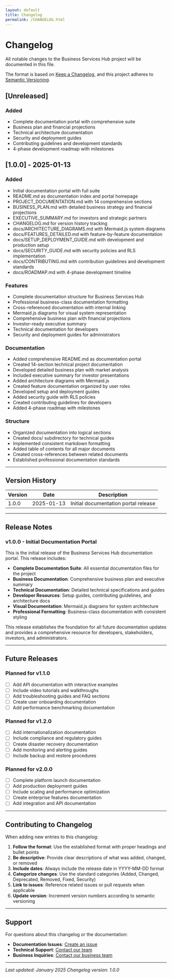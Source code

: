 ```yaml
---
layout: default
title: Changelog
permalink: /CHANGELOG.html
---
```


# Changelog

All notable changes to the Business Services Hub project will be documented in this file.

The format is based on [Keep a Changelog](https://keepachangelog.com/en/1.0.0/),
and this project adheres to [Semantic Versioning](https://semver.org/spec/v2.0.0.html).

## [Unreleased]

### Added

- Complete documentation portal with comprehensive suite
- Business plan and financial projections
- Technical architecture documentation
- Security and deployment guides
- Contributing guidelines and development standards
- 4-phase development roadmap with milestones

## [1.0.0] - 2025-01-13

### Added

- Initial documentation portal with full suite
- README.md as documentation index and portal homepage
- PROJECT_DOCUMENTATION.md with 14 comprehensive sections
- BUSINESS_PLAN.md with detailed business strategy and financial projections
- EXECUTIVE_SUMMARY.md for investors and strategic partners
- CHANGELOG.md for version history tracking
- docs/ARCHITECTURE_DIAGRAMS.md with Mermaid.js system diagrams
- docs/FEATURES_DETAILED.md with feature-by-feature documentation
- docs/SETUP_DEPLOYMENT_GUIDE.md with development and production setup
- docs/SECURITY_GUIDE.md with security policies and RLS implementation
- docs/CONTRIBUTING.md with contribution guidelines and development standards
- docs/ROADMAP.md with 4-phase development timeline

### Features

- Complete documentation structure for Business Services Hub
- Professional business-class documentation formatting
- Cross-referenced documentation with internal linking
- Mermaid.js diagrams for visual system representation
- Comprehensive business plan with financial projections
- Investor-ready executive summary
- Technical documentation for developers
- Security and deployment guides for administrators

### Documentation

- Added comprehensive README.md as documentation portal
- Created 14-section technical project documentation
- Developed detailed business plan with market analysis
- Included executive summary for investor presentations
- Added architecture diagrams with Mermaid.js
- Created feature documentation organized by user roles
- Developed setup and deployment guides
- Added security guide with RLS policies
- Created contributing guidelines for developers
- Added 4-phase roadmap with milestones

### Structure

- Organized documentation into logical sections
- Created docs/ subdirectory for technical guides
- Implemented consistent markdown formatting
- Added table of contents for all major documents
- Created cross-references between related documents
- Established professional documentation standards

---

## Version History

| Version | Date       | Description                          |
| ------- | ---------- | ------------------------------------ |
| 1.0.0   | 2025-01-13 | Initial documentation portal release |

---

## Release Notes

### v1.0.0 - Initial Documentation Portal

This is the initial release of the Business Services Hub documentation portal. This release includes:

- **Complete Documentation Suite**: All essential documentation files for the project
- **Business Documentation**: Comprehensive business plan and executive summary
- **Technical Documentation**: Detailed technical specifications and guides
- **Developer Resources**: Setup guides, contributing guidelines, and architecture docs
- **Visual Documentation**: Mermaid.js diagrams for system architecture
- **Professional Formatting**: Business-class documentation with consistent styling

This release establishes the foundation for all future documentation updates and provides a comprehensive resource for developers, stakeholders, investors, and administrators.

---

## Future Releases

### Planned for v1.1.0

- [ ] Add API documentation with interactive examples
- [ ] Include video tutorials and walkthroughs
- [ ] Add troubleshooting guides and FAQ sections
- [ ] Create user onboarding documentation
- [ ] Add performance benchmarking documentation

### Planned for v1.2.0

- [ ] Add internationalization documentation
- [ ] Include compliance and regulatory guides
- [ ] Create disaster recovery documentation
- [ ] Add monitoring and alerting guides
- [ ] Include backup and restore procedures

### Planned for v2.0.0

- [ ] Complete platform launch documentation
- [ ] Add production deployment guides
- [ ] Include scaling and performance optimization
- [ ] Create enterprise features documentation
- [ ] Add integration and API documentation

---

## Contributing to Changelog

When adding new entries to this changelog:

1. **Follow the format**: Use the established format with proper headings and bullet points
2. **Be descriptive**: Provide clear descriptions of what was added, changed, or removed
3. **Include dates**: Always include the release date in YYYY-MM-DD format
4. **Categorize changes**: Use the standard categories (Added, Changed, Deprecated, Removed, Fixed, Security)
5. **Link to issues**: Reference related issues or pull requests when applicable
6. **Update version**: Increment version numbers according to semantic versioning

---

## Support

For questions about this changelog or the documentation:

- **Documentation Issues**: [Create an issue](https://github.com/your-org/business-services-hub-docs/issues)
- **Technical Support**: [Contact our team](mailto:support@businessserviceshub.com)
- **Business Inquiries**: [Contact our business team](mailto:business@businessserviceshub.com)

---

_Last updated: January 2025_
_Changelog version: 1.0.0_
